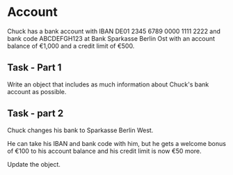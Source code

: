 # Account

Chuck has a bank account with IBAN DE01 2345 6789 0000 1111 2222 and bank code ABCDEFGH123 at Bank Sparkasse Berlin Ost with an account balance of €1,000 and a credit limit of €500.

## Task - Part 1
Write an object that includes as much information about Chuck's bank account as possible. 

## Task - part 2
Chuck changes his bank to Sparkasse Berlin West. 

He can take his IBAN and bank code with him, but he gets a welcome bonus of €100 to his account balance and his credit limit is now €50 more. 

Update the object.

